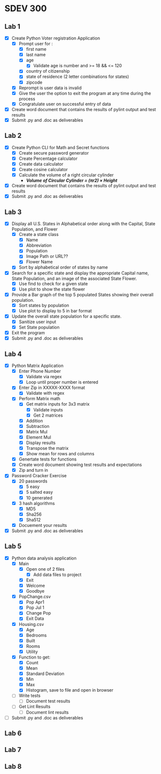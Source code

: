 # SDEV 300
## Lab 1
- [x] Create Python Voter registration Application
  - [x] Prompt user for :
    - [x] first name
    - [x] last name
    - [x] age
      - [x] Validate age is number and >= 18 && <= 120
    - [x] country of citizenship
    - [x] state of residence (2 letter combinations for states)
    - [x] zipcode
  - [x] Reprompt is user data is invalid
  - [x] Give the user the option to exit the program at any time during the process
  - [x] Congratulate user on successful entry of data
- [x] Create word document that contains the results of pylint output and test results
- [x] Submit .py and .doc as deliverables

## Lab 2
- [x] Create Python CLI for Math and Secret functions
  - [x] Create secure password generator
  - [x] Create Percentage calculator
  - [x] Create data calculator
  - [x] Create cosine calculator
  - [x] Calculate the volume of a right circular cylinder
    - ***Volume of Circular Cylinder = (πr2) × Height***
- [x] Create word document that contains the results of pylint output and test results
- [x] Submit .py and .doc as deliverables

## Lab 3
- [x] Display all U.S. States in Alphabetical order along with the
Capital, State Population, and Flower
  - [x] Create a state class
    - [x] Name
    - [x] Abbreviation
    - [x] Population
    - [x] Image Path or URL??
    - [x] Flower Name
  - [x] Sort by alphabetical order of states by name
- [x] Search for a specific state and display the appropriate Capital
name, State Population, and an image of the associated State Flower.
  - [x] Use find to check for a given state 
  - [x] Use plot to show the state flower
- [x] Provide a Bar graph of the top 5 populated States showing their
overall population.
  - [x] Sort states by population
  - [x] Use plot to display to 5 in bar format
- [x] Update the overall state population for a specific state.
  - [x] Sanitize user input
  - [x] Set State population
- [x] Exit the program
- [x] Submit .py and .doc as deliverables

## Lab 4
- [x] Python Matrix Application
  - [x] Enter Phone Number
    - [x] Validate via regex
    - [x] Loop until proper number is entered
  - [x] Enter Zip in XXXXX-XXXX format
    - [x] Validate with regex
  - [x] Perform Matrix math
    - [x] Get matrix inputs for 3x3 matrix
      - [x] Validate inputs
      - [x] Get 2 matrices
    - [x] Addition
    - [x] Subtraction
    - [x] Matrix Mul
    - [x] Element Mul
    - [x] Display results
    - [x] Transpose the matrix
    - [x] Show mean for rows and columns
  - [x] Genertate tests for functions
  - [x] Create word document showing test results and expectations
  - [x] Zip and turn in
- [x] Password Cracker Exercise
  - [x] 20 passwords
    - [x] 5 easy
    - [x] 5 salted easy
    - [x] 10 generated
  - [x] 3 hash algorithms
    - [x] MD5
    - [x] Sha256
    - [x] Sha512
  - [x] Docuement your results
- [x] Submit .py and .doc as deliverables

## Lab 5
- [x] Python data analysis application
  - [x] Main 
    - [x] Open one of 2 files
      - [x] Add data files to project
    - [x] Exit
    - [x] Welcome
    - [x] Goodbye
  - [x] PopChange.csv
    - [x] Pop Apr1
    - [x] Pop Jul 1
    - [x] Change Pop
    - [x] Exit Data
  - [x] Housing.csv
    - [x] Age
    - [x] Bedrooms
    - [x] Built
    - [x] Rooms
    - [x] Utility
  - [x] Function to get:
    - [x] Count 
    - [x] Mean 
    - [x] Standard Deviation 
    - [x] Min 
    - [x] Max 
    - [x] Histogram, save to file and open in browser
  - [ ] Write tests
    - [ ] Document test results
  - [ ] Get Lint Results
    - [ ] Document lint results
- [ ] Submit .py and .doc as deliverables

## Lab 6
## Lab 7
## Lab 8
